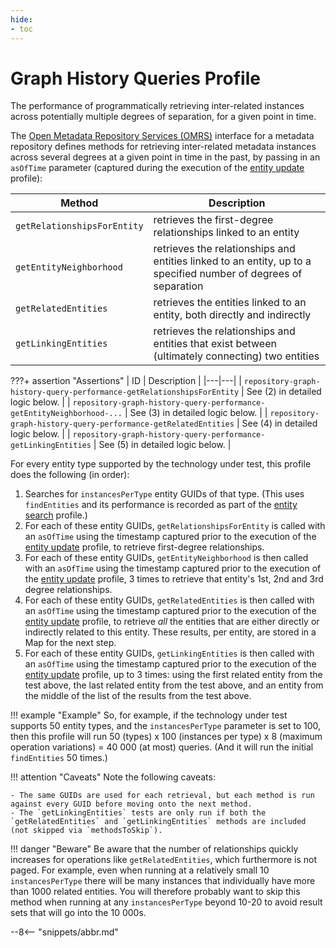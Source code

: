 ```yaml
---
hide:
- toc
---
```


<!-- SPDX-License-Identifier: CC-BY-4.0 -->
<!-- Copyright Contributors to the Egeria project. -->

# Graph History Queries Profile

The performance of programmatically retrieving inter-related instances across potentially multiple degrees of separation, for a given point in time.

The [Open Metadata Repository Services (OMRS)](./services/omrs) interface for a metadata repository defines methods for retrieving inter-related metadata instances across several degrees at a given point in time in the past, by passing in an `asOfTime` parameter (captured during the execution of the [entity update](entity-update.md) profile):

| Method | Description |
|---|---|
| `getRelationshipsForEntity` | retrieves the first-degree relationships linked to an entity |
| `getEntityNeighborhood` | retrieves the relationships and entities linked to an entity, up to a specified number of degrees of separation |
| `getRelatedEntities` | retrieves the entities linked to an entity, both directly and indirectly |
| `getLinkingEntities` | retrieves the relationships and entities that exist between (ultimately connecting) two entities |

???+ assertion "Assertions"
    | ID | Description |
    |---|---|
    | `repository-graph-history-query-performance-getRelationshipsForEntity` | See (2) in detailed logic below. |
    | `repository-graph-history-query-performance-getEntityNeighborhood-...` | See (3) in detailed logic below. |
    | `repository-graph-history-query-performance-getRelatedEntities` | See (4) in detailed logic below. |
    | `repository-graph-history-query-performance-getLinkingEntities` | See (5) in detailed logic below. |

For every entity type supported by the technology under test, this profile does the following (in order):

1. Searches for `instancesPerType` entity GUIDs of that type. (This uses `findEntities` and its performance is recorded as part of the [entity search](entity-search.md) profile.)
1. For each of these entity GUIDs, `getRelationshipsForEntity` is called with an `asOfTime` using the timestamp captured prior to the execution of the [entity update](entity-update.md) profile, to retrieve first-degree relationships.
1. For each of these entity GUIDs, `getEntityNeighborhood` is then called with an `asOfTime` using the timestamp captured prior to the execution of the [entity update](entity-update.md) profile, 3 times to retrieve that entity's 1st, 2nd and 3rd degree relationships.
1. For each of these entity GUIDs, `getRelatedEntities` is then called with an `asOfTime` using the timestamp captured prior to the execution of the [entity update](entity-update.md) profile, to retrieve _all_ the entities that are either directly or indirectly related to this entity. These results, per entity, are stored in a Map for the next step.
1. For each of these entity GUIDs, `getLinkingEntities` is then called with an `asOfTime` using the timestamp captured prior to the execution of the [entity update](entity-update.md) profile, up to 3 times: using the first related entity from the test above, the last related entity from the test above, and an entity from the middle of the list of the results from the test above.

!!! example "Example"
    So, for example, if the technology under test supports 50 entity types, and the `instancesPerType` parameter is set to 100, then this profile will run 50 (types) x 100 (instances per type) x 8 (maximum operation variations) = 40 000 (at most) queries. (And it will run the initial `findEntities` 50 times.)

!!! attention "Caveats"
    Note the following caveats:

    - The same GUIDs are used for each retrieval, but each method is run against every GUID before moving onto the next method.
    - The `getLinkingEntities` tests are only run if both the `getRelatedEntities` and `getLinkingEntities` methods are included (not skipped via `methodsToSkip`).

!!! danger "Beware"
    Be aware that the number of relationships quickly increases for operations like `getRelatedEntities`, which furthermore is not paged. For example, even when running at a relatively small 10 `instancesPerType` there will be many instances that individually have more than 1000 related entities. You will therefore probably want to skip this method when running at any `instancesPerType` beyond 10-20 to avoid result sets that will go into the 10 000s.

--8<-- "snippets/abbr.md"
